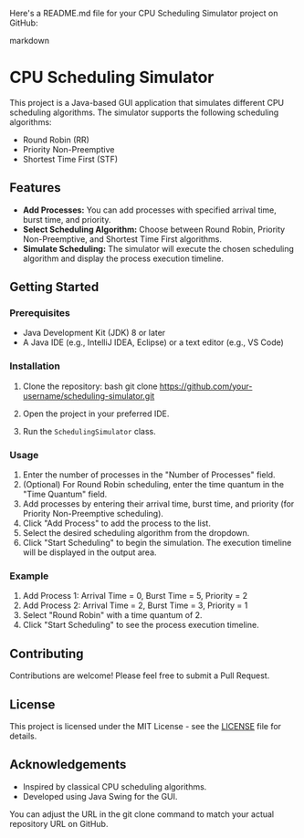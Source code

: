 Here's a README.md file for your CPU Scheduling Simulator project on GitHub:

markdown
# CPU Scheduling Simulator

This project is a Java-based GUI application that simulates different CPU scheduling algorithms. The simulator supports the following scheduling algorithms:

- Round Robin (RR)
- Priority Non-Preemptive
- Shortest Time First (STF)

## Features

- **Add Processes:** You can add processes with specified arrival time, burst time, and priority.
- **Select Scheduling Algorithm:** Choose between Round Robin, Priority Non-Preemptive, and Shortest Time First algorithms.
- **Simulate Scheduling:** The simulator will execute the chosen scheduling algorithm and display the process execution timeline.

## Getting Started

### Prerequisites

- Java Development Kit (JDK) 8 or later
- A Java IDE (e.g., IntelliJ IDEA, Eclipse) or a text editor (e.g., VS Code)

### Installation

1. Clone the repository:
   bash
   git clone https://github.com/your-username/scheduling-simulator.git
   
2. Open the project in your preferred IDE.

3. Run the `SchedulingSimulator` class.

### Usage

1. Enter the number of processes in the "Number of Processes" field.
2. (Optional) For Round Robin scheduling, enter the time quantum in the "Time Quantum" field.
3. Add processes by entering their arrival time, burst time, and priority (for Priority Non-Preemptive scheduling).
4. Click "Add Process" to add the process to the list.
5. Select the desired scheduling algorithm from the dropdown.
6. Click "Start Scheduling" to begin the simulation. The execution timeline will be displayed in the output area.

### Example

1. Add Process 1: Arrival Time = 0, Burst Time = 5, Priority = 2
2. Add Process 2: Arrival Time = 2, Burst Time = 3, Priority = 1
3. Select "Round Robin" with a time quantum of 2.
4. Click "Start Scheduling" to see the process execution timeline.

## Contributing

Contributions are welcome! Please feel free to submit a Pull Request.

## License

This project is licensed under the MIT License - see the [LICENSE](LICENSE) file for details.

## Acknowledgements

- Inspired by classical CPU scheduling algorithms.
- Developed using Java Swing for the GUI.



You can adjust the URL in the git clone command to match your actual repository URL on GitHub.
